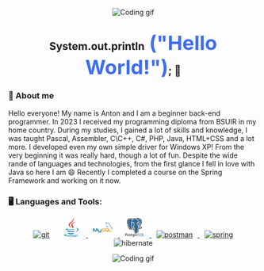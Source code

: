 
<p align="center"><img src="https://media1.tenor.com/m/LSDeBe2JAfoAAAAC/cat-coding.gif" alt="Coding gif"/></p>

<h2 align="center"> System.out.println<span style="font-size: 40px; color: rgb(61, 109, 240);"> ("Hello World!")</span>; 👋 </h2>

<h3>📂 About me </h3>

<p>
Hello everyone! My name is Anton and I am a beginner back-end programmer. 
In 2023 I received my programming diploma from BSUIR in my home country.
During my studies, I gained a lot of skills and knowledge, I was taught Pascal, Assembler, C\C++, C#, PHP, Java,
HTML+CSS and a lot more. I developed even my own simple driver for Windows XP!
From the very beginning it was really hard, though a lot of fun. Despite the wide rande of languages and technologies, 
from the first glance I fell in love with Java so here I am 😄 Recently I completed 
a course on the Spring Framework and working on it now. 
</p>

<h3 align="left">🖥️ Languages and Tools:</h3>

<p align="center"> 
    <a href="https://git-scm.com/" target="_blank" rel="noreferrer"> <img src="https://www.vectorlogo.zone/logos/git-scm/git-scm-icon.svg" alt="git" style="margin:0px 10px" width="40" height="40"/></a> 
    <a href="https://www.java.com" target="_blank" rel="noreferrer"> <img src="https://raw.githubusercontent.com/devicons/devicon/master/icons/java/java-original.svg" alt="java" width="40" height="40" style="margin:0px 10px" /> </a> 
    <a href="https://www.mysql.com/" target="_blank" rel="noreferrer"> <img src="https://raw.githubusercontent.com/devicons/devicon/master/icons/mysql/mysql-original-wordmark.svg" alt="mysql" width="40" height="40" style="margin:0px 10px" /> </a> 
    <a href="https://www.postgresql.org" target="_blank" rel="noreferrer"> <img src="https://raw.githubusercontent.com/devicons/devicon/master/icons/postgresql/postgresql-original-wordmark.svg" alt="postgresql" width="40" height="40" style="margin:0px 10px" /> </a> 
    <a href="https://postman.com" target="_blank" rel="noreferrer"> <img src="https://www.vectorlogo.zone/logos/getpostman/getpostman-icon.svg" alt="postman" width="40" height="40" style="margin:0px 10px" /> </a> 
    <a href="https://spring.io/" target="_blank" rel="noreferrer"> <img src="https://www.vectorlogo.zone/logos/springio/springio-icon.svg" alt="spring" width="40" height="40" style="margin:0px 10px" /> </a>
    <img src="https://cdn.jsdelivr.net/gh/devicons/devicon@latest/icons/hibernate/hibernate-original-wordmark.svg" alt="hibernate" width="40" height="40" style="margin:0px 10px" /> </p>
    
<p align="center"><img src="https://media1.tenor.com/m/YUzRkMOL-3EAAAAC/programming-computer-frog.gif" alt="Coding gif"/></p>            
          
          
          
